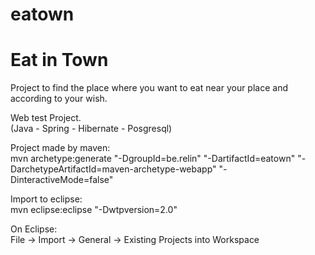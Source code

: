# eatown

Eat in Town
===========

Project to find the place where you want to eat near your place and according to your wish.

Web test Project.  
(Java - Spring - Hibernate - Posgresql)

Project made by maven:  
mvn archetype:generate "-DgroupId=be.relin" "-DartifactId=eatown" "-DarchetypeArtifactId=maven-archetype-webapp" "-DinteractiveMode=false"

Import to eclipse:  
mvn eclipse:eclipse "-Dwtpversion=2.0"

On Eclipse:  
File -> Import -> General -> Existing Projects into Workspace
